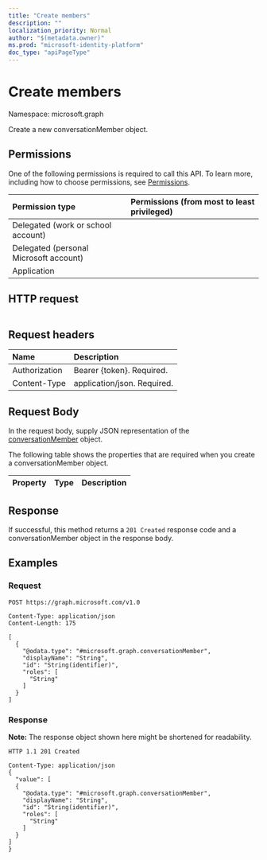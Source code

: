 ```yaml
---
title: "Create members"
description: ""
localization_priority: Normal
author: "$(metadata.owner)"
ms.prod: "microsoft-identity-platform"
doc_type: "apiPageType"
---
```


# Create members

Namespace: microsoft.graph

Create a new conversationMember object.

## Permissions

One of the following permissions is required to call this API. To learn more, including how to choose permissions, see [Permissions](/graph/permissions-reference).

| Permission type                        | Permissions (from most to least privileged) |
| :------------------------------------- | :------------------------------------------ |
| Delegated (work or school account)     |                                             |
| Delegated (personal Microsoft account) |                                             |
| Application                            |                                             |

## HTTP request

<!-- {
  "blockType": "ignored"
}
-->

```http

```

## Request headers

| Name          | Description                 |
| :------------ | :-------------------------- |
| Authorization | Bearer {token}. Required.   |
| Content-Type  | application/json. Required. |

## Request Body

In the request body, supply JSON representation of the [conversationMember](../resources/-conversationmember.md) object.

<!-- Actions and Functions -->

<!-- CRUD Methods -->

The following table shows the properties that are required when you create a conversationMember object.

| Property | Type | Description |
| :------- | :--- | :---------- |

## Response

If successful, this method returns a `201 Created` response code and a conversationMember object in the response body.

## Examples

### Request

<!-- {
  "blockType": "request",
  "name": "create_members"
}
-->

```http
POST https://graph.microsoft.com/v1.0

Content-Type: application/json
Content-Length: 175

[
  {
    "@odata.type": "#microsoft.graph.conversationMember",
    "displayName": "String",
    "id": "String(identifier)",
    "roles": [
      "String"
    ]
  }
]

```

### Response

**Note:** The response object shown here might be shortened for readability.

<!-- {
  "blockType": "response",
  "truncated": true,
  "@odata.type": "$(this.ReturnTypeFullName)"
}
-->

```http
HTTP 1.1 201 Created

Content-Type: application/json
{
  "value": [
  {
    "@odata.type": "#microsoft.graph.conversationMember",
    "displayName": "String",
    "id": "String(identifier)",
    "roles": [
      "String"
    ]
  }
]
}

```
